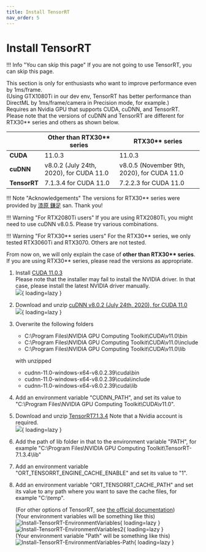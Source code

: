 ```yaml
---
title: Install TensorRT
nav_order: 5
---
```


# Install TensorRT

!!! Info "You can skip this page"
    If you are not going to use TensorRT, you can skip this page. 

This section is only for enthusiasts who want to improve performance even by 1ms/frame.  
(Using GTX1080Ti in our dev env, TensorRT has better performance than DirectML by 1ms/frame/camera in Precision mode, for example.)  
Requires an Nvidia GPU that supports CUDA, cuDNN, and TensorRT.    
Please note that the versions of cuDNN and TensorRT are different for RTX30** series and others as shown below.   

|              | Other than RTX30** series               | RTX30** series                             |
| ------------ | --------------------------------------- | ------------------------------------------ |
| **CUDA**     | 11.0.3                                  | 11.0.3                                     |
| **cuDNN**    | v8.0.2 (July 24th, 2020), for CUDA 11.0 | v8.0.5 (November 9th, 2020), for CUDA 11.0 |
| **TensorRT** | 7.1.3.4 for CUDA 11.0                   | 7.2.2.3 for CUDA 11.0                      |

!!! Note "Acknowledgements"
    The versions for RTX30** series were provided by [漆原 鎌足](https://twitter.com/kamatari_san/status/1435536643901902852) san. Thank you!

!!! Warning "For RTX2080Ti users"
    If you are using RTX2080Ti, you might need to use cuDNN v8.0.5. Please try various combinations.

!!! Warning "For RTX30** series users"
    For the RTX30** series, we only tested RTX3060Ti and RTX3070. Others are not tested.

From now on, we will only explain the case of **other than RTX30\*\* series**. If you are using RTX30\*\* series, please read the versions as appropriate.

1. Install [CUDA 11.0.3](https://developer.nvidia.com/cuda-11.0-update1-download-archive?target_os=Windows&target_arch=x86_64&target_version=10&target_type=exenetwork)   
    Please note that the installer may fail to install the NVIDIA driver. In that case, please install the latest NVIDIA driver manually.    
    ![](../images/Install-TensorRT-CUDA.png){ loading=lazy }
2. Download and unzip [cuDNN v8.0.2 (July 24th, 2020), for CUDA 11.0](https://developer.nvidia.com/rdp/cudnn-archive)  
    ![](../images/Install-TensorRT-cuDNN.png){ loading=lazy }
3. Overwrite the following folders  
    * C:\Program Files\NVIDIA GPU Computing Toolkit\CUDA\v11.0\bin
    * C:\Program Files\NVIDIA GPU Computing Toolkit\CUDA\v11.0\include
    * C:\Program Files\NVIDIA GPU Computing Toolkit\CUDA\v11.0\lib  
    
    with unzipped  
    
    * cudnn-11.0-windows-x64-v8.0.2.39\cuda\bin
    * cudnn-11.0-windows-x64-v8.0.2.39\cuda\include
    * cudnn-11.0-windows-x64-v8.0.2.39\cuda\lib  
    
4. Add an environment variable "CUDNN_PATH", and set its value to "C:\Program Files\NVIDIA GPU Computing Toolkit\CUDA\v11.0".  
5. Download and unzip [TensorRT7.1.3.4](https://developer.nvidia.com/nvidia-tensorrt-7x-download)
    Note that a Nvidia account is required.  
    ![](../images/Install-TensorRT.png){ loading=lazy }

6. Add the path of lib folder in that to the environment variable "PATH", for example "C:\Program Files\NVIDIA GPU Computing Toolkit\TensorRT-7.1.3.4\lib"  

7. Add an environment variable "ORT_TENSORRT_ENGINE_CACHE_ENABLE" and set its value to "1".  

8. Add an environment variable "ORT_TENSORRT_CACHE_PATH" and set its value to any path where you want to save the cache files, for example "C:\temp".  

    (For other options of TensorRT, see [the official documentation](https://www.onnxruntime.ai/docs/reference/execution-providers/TensorRT-ExecutionProvider.html#configuration-options))  
    (Your environment variables will be something like this)  
    ![Install-TensorRT-EnvironmentVariables](../images/Install-TensorRT-EnvironmentVariables.png){ loading=lazy }    
    ![Install-TensorRT-EnvironmentVariables2](../images/Install-TensorRT-EnvironmentVariables2.png){ loading=lazy }  
​    (Your environment variable "Path" will be something like this)  
    ![Install-TensorRT-EnvironmentVariables-Path](../images/Install-TensorRT-EnvironmentVariables-Path.png){ loading=lazy }  
